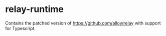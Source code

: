 # relay-runtime

Contains the patched version of https://github.com/alloy/relay with support for Typescript.
